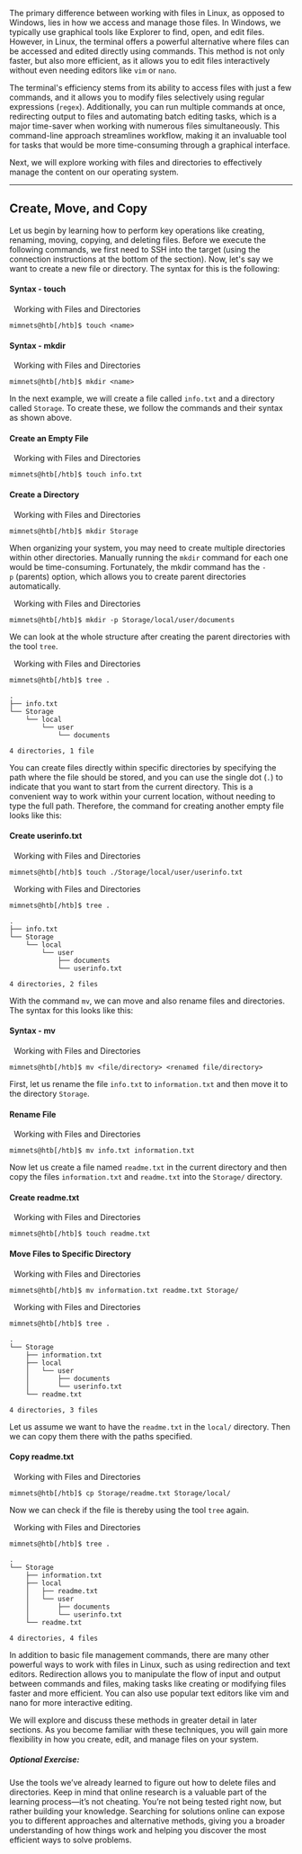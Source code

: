 The primary difference between working with files in Linux, as opposed to Windows, lies in how we access and manage those files. In Windows, we typically use graphical tools like Explorer to find, open, and edit files. However, in Linux, the terminal offers a powerful alternative where files can be accessed and edited directly using commands. This method is not only faster, but also more efficient, as it allows you to edit files interactively without even needing editors like `vim` or `nano`.

The terminal's efficiency stems from its ability to access files with just a few commands, and it allows you to modify files selectively using regular expressions (`regex`). Additionally, you can run multiple commands at once, redirecting output to files and automating batch editing tasks, which is a major time-saver when working with numerous files simultaneously. This command-line approach streamlines workflow, making it an invaluable tool for tasks that would be more time-consuming through a graphical interface.

Next, we will explore working with files and directories to effectively manage the content on our operating system.

---

## Create, Move, and Copy

Let us begin by learning how to perform key operations like creating, renaming, moving, copying, and deleting files. Before we execute the following commands, we first need to SSH into the target (using the connection instructions at the bottom of the section). Now, let's say we want to create a new file or directory. The syntax for this is the following:

#### Syntax - touch

  Working with Files and Directories

```shell-session
mimnets@htb[/htb]$ touch <name>
```

#### Syntax - mkdir

  Working with Files and Directories

```shell-session
mimnets@htb[/htb]$ mkdir <name>
```

In the next example, we will create a file called `info.txt` and a directory called `Storage`. To create these, we follow the commands and their syntax as shown above.

#### Create an Empty File

  Working with Files and Directories

```shell-session
mimnets@htb[/htb]$ touch info.txt
```

#### Create a Directory

  Working with Files and Directories

```shell-session
mimnets@htb[/htb]$ mkdir Storage
```

When organizing your system, you may need to create multiple directories within other directories. Manually running the `mkdir` command for each one would be time-consuming. Fortunately, the mkdir command has the `-p` (parents) option, which allows you to create parent directories automatically.

  Working with Files and Directories

```shell-session
mimnets@htb[/htb]$ mkdir -p Storage/local/user/documents
```

We can look at the whole structure after creating the parent directories with the tool `tree`.

  Working with Files and Directories

```shell-session
mimnets@htb[/htb]$ tree .

.
├── info.txt
└── Storage
    └── local
        └── user
            └── documents

4 directories, 1 file
```

You can create files directly within specific directories by specifying the path where the file should be stored, and you can use the single dot (`.`) to indicate that you want to start from the current directory. This is a convenient way to work within your current location, without needing to type the full path. Therefore, the command for creating another empty file looks like this:

#### Create userinfo.txt

  Working with Files and Directories

```shell-session
mimnets@htb[/htb]$ touch ./Storage/local/user/userinfo.txt
```

  Working with Files and Directories

```shell-session
mimnets@htb[/htb]$ tree .

.
├── info.txt
└── Storage
    └── local
        └── user
            ├── documents
            └── userinfo.txt

4 directories, 2 files
```

With the command `mv`, we can move and also rename files and directories. The syntax for this looks like this:

#### Syntax - mv

  Working with Files and Directories

```shell-session
mimnets@htb[/htb]$ mv <file/directory> <renamed file/directory>
```

First, let us rename the file `info.txt` to `information.txt` and then move it to the directory `Storage`.

#### Rename File

  Working with Files and Directories

```shell-session
mimnets@htb[/htb]$ mv info.txt information.txt
```

Now let us create a file named `readme.txt` in the current directory and then copy the files `information.txt` and `readme.txt` into the `Storage/` directory.

#### Create readme.txt

  Working with Files and Directories

```shell-session
mimnets@htb[/htb]$ touch readme.txt
```

#### Move Files to Specific Directory

  Working with Files and Directories

```shell-session
mimnets@htb[/htb]$ mv information.txt readme.txt Storage/
```

  Working with Files and Directories

```shell-session
mimnets@htb[/htb]$ tree .

.
└── Storage
    ├── information.txt
    ├── local
    │   └── user
    │       ├── documents
    │       └── userinfo.txt
    └── readme.txt

4 directories, 3 files
```

Let us assume we want to have the `readme.txt` in the `local/` directory. Then we can copy them there with the paths specified.

#### Copy readme.txt

  Working with Files and Directories

```shell-session
mimnets@htb[/htb]$ cp Storage/readme.txt Storage/local/
```

Now we can check if the file is thereby using the tool `tree` again.

  Working with Files and Directories

```shell-session
mimnets@htb[/htb]$ tree .

.
└── Storage
    ├── information.txt
    ├── local
    │   ├── readme.txt
    │   └── user
    │       ├── documents
    │       └── userinfo.txt
    └── readme.txt

4 directories, 4 files
```

In addition to basic file management commands, there are many other powerful ways to work with files in Linux, such as using redirection and text editors. Redirection allows you to manipulate the flow of input and output between commands and files, making tasks like creating or modifying files faster and more efficient. You can also use popular text editors like vim and nano for more interactive editing.

We will explore and discuss these methods in greater detail in later sections. As you become familiar with these techniques, you will gain more flexibility in how you create, edit, and manage files on your system.

##### Optional Exercise:

Use the tools we’ve already learned to figure out how to delete files and directories. Keep in mind that online research is a valuable part of the learning process—it’s not cheating. You’re not being tested right now, but rather building your knowledge. Searching for solutions online can expose you to different approaches and alternative methods, giving you a broader understanding of how things work and helping you discover the most efficient ways to solve problems.